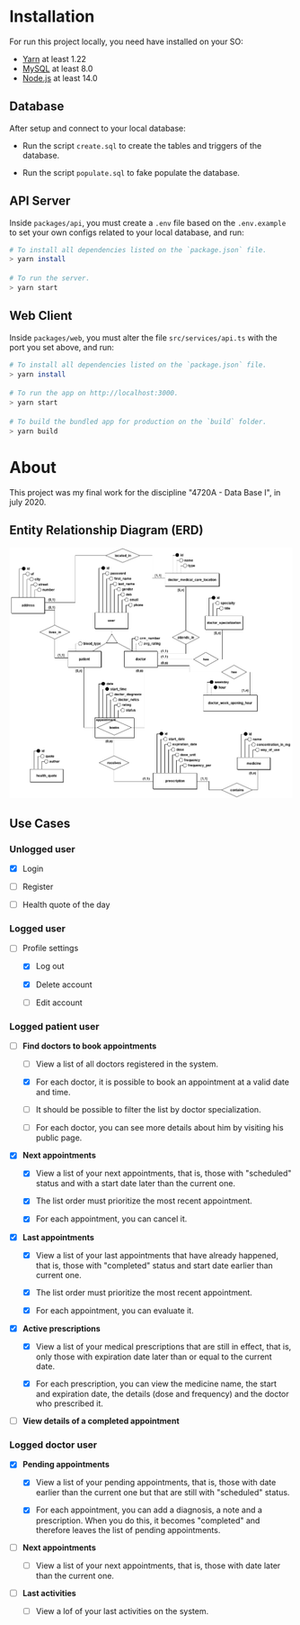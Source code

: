 <!-- # Description -->

<!-- ## Screenshots -->


# Installation

For run this project locally, you need have installed on your SO:

- [Yarn](https://classic.yarnpkg.com/en/docs/install) at least 1.22
- [MySQL](https://dev.mysql.com/doc/refman/8.0/en/installing.html) at least 8.0
- [Node.js](https://nodejs.org/en/download/) at least 14.0

## Database

<!-- mysql --user=root --password=123456789 --database=higeia -->

After setup and connect to your local database:

  - Run the script `create.sql` to create the tables and triggers of the database.

  - Run the script `populate.sql` to fake populate the database.

## API Server

Inside `packages/api`, you must create a `.env` file based on the `.env.example` to set your own configs related to your local database, and run:

```bash
# To install all dependencies listed on the `package.json` file.
> yarn install

# To run the server.
> yarn start
```

## Web Client

Inside `packages/web`, you must alter the file `src/services/api.ts` with the port you set above, and run:

```bash
# To install all dependencies listed on the `package.json` file.
> yarn install

# To run the app on http://localhost:3000.
> yarn start

# To build the bundled app for production on the `build` folder.
> yarn build
```

# About

This project was my final work for the discipline "4720A - Data Base I", in july 2020.

## Entity Relationship Diagram (ERD)

![erd](./erd.png)

## Use Cases

### Unlogged user

- [x] Login

- [ ] Register

- [ ] Health quote of the day

### Logged user

- [ ] Profile settings

  - [x] Log out

  - [x] Delete account

  - [ ] Edit account

### Logged patient user

- [ ] **Find doctors to book appointments**

  - [ ] View a list of all doctors registered in the system.

  - [x] For each doctor, it is possible to book an appointment at a valid date and time.

  - [ ] It should be possible to filter the list by doctor specialization.

  - [ ] For each doctor, you can see more details about him by visiting his public page.

- [x] **Next appointments**

  - [x] View a list of your next appointments, that is, those with "scheduled" status and with a start date later than the current one.

  - [x] The list order must prioritize the most recent appointment.

  - [x] For each appointment, you can cancel it.

- [x] **Last appointments**

  - [x] View a list of your last appointments that have already happened, that is, those with "completed" status and start date earlier than current one.

  - [x] The list order must prioritize the most recent appointment.

  - [x] For each appointment, you can evaluate it.

- [x] **Active prescriptions**

  - [x] View a list of your medical prescriptions that are still in effect, that is, only those with expiration date later than or equal to the current date.

  - [x] For each prescription, you can view the medicine name, the start and expiration date, the details (dose and frequency) and the doctor who prescribed it.

- [ ] **View details of a completed appointment**

### Logged doctor user

- [x] **Pending appointments**

  - [x] View a list of your pending appointments, that is, those with date earlier than the current one but that are still with "scheduled" status.

  - [x] For each appointment, you can add a diagnosis, a note and a prescription. When you do this, it becomes "completed" and therefore leaves the list of pending appointments.

- [ ] **Next appointments**

  - [ ] View a list of your next appointments, that is, those with date later than the current one.

- [ ] **Last activities**

  - [ ] View a lof of your last activities on the system.
